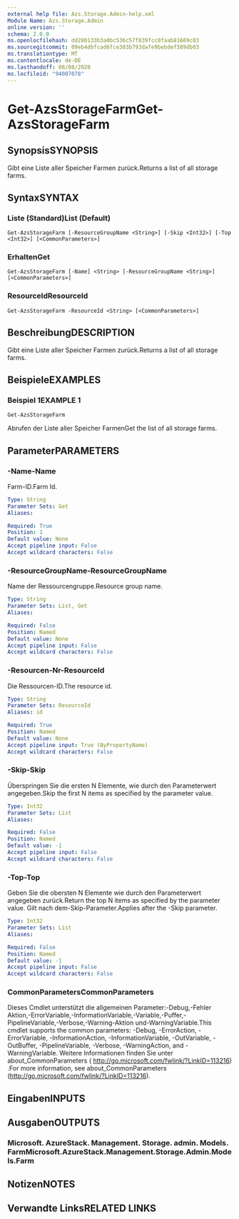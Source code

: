 ```yaml
---
external help file: Azs.Storage.Admin-help.xml
Module Name: Azs.Storage.Admin
online version: ''
schema: 2.0.0
ms.openlocfilehash: dd280133b3a0bc536c57f839fcc0faab81669c03
ms.sourcegitcommit: 09eb4dbfcad6fce303b793dafe9bebdef589db03
ms.translationtype: MT
ms.contentlocale: de-DE
ms.lasthandoff: 08/08/2020
ms.locfileid: "94007078"
---
```

# <span data-ttu-id="a0808-101">Get-AzsStorageFarm</span><span class="sxs-lookup"><span data-stu-id="a0808-101">Get-AzsStorageFarm</span></span>

## <span data-ttu-id="a0808-102">Synopsis</span><span class="sxs-lookup"><span data-stu-id="a0808-102">SYNOPSIS</span></span>
<span data-ttu-id="a0808-103">Gibt eine Liste aller Speicher Farmen zurück.</span><span class="sxs-lookup"><span data-stu-id="a0808-103">Returns a list of all storage farms.</span></span>

## <span data-ttu-id="a0808-104">Syntax</span><span class="sxs-lookup"><span data-stu-id="a0808-104">SYNTAX</span></span>

### <span data-ttu-id="a0808-105">Liste (Standard)</span><span class="sxs-lookup"><span data-stu-id="a0808-105">List (Default)</span></span>
```
Get-AzsStorageFarm [-ResourceGroupName <String>] [-Skip <Int32>] [-Top <Int32>] [<CommonParameters>]
```

### <span data-ttu-id="a0808-106">Erhalten</span><span class="sxs-lookup"><span data-stu-id="a0808-106">Get</span></span>
```
Get-AzsStorageFarm [-Name] <String> [-ResourceGroupName <String>] [<CommonParameters>]
```

### <span data-ttu-id="a0808-107">ResourceId</span><span class="sxs-lookup"><span data-stu-id="a0808-107">ResourceId</span></span>
```
Get-AzsStorageFarm -ResourceId <String> [<CommonParameters>]
```

## <span data-ttu-id="a0808-108">Beschreibung</span><span class="sxs-lookup"><span data-stu-id="a0808-108">DESCRIPTION</span></span>
<span data-ttu-id="a0808-109">Gibt eine Liste aller Speicher Farmen zurück.</span><span class="sxs-lookup"><span data-stu-id="a0808-109">Returns a list of all storage farms.</span></span>

## <span data-ttu-id="a0808-110">Beispiele</span><span class="sxs-lookup"><span data-stu-id="a0808-110">EXAMPLES</span></span>

### <span data-ttu-id="a0808-111">Beispiel 1</span><span class="sxs-lookup"><span data-stu-id="a0808-111">EXAMPLE 1</span></span>
```
Get-AzsStorageFarm
```

<span data-ttu-id="a0808-112">Abrufen der Liste aller Speicher Farmen</span><span class="sxs-lookup"><span data-stu-id="a0808-112">Get the list of all storage farms.</span></span>

## <span data-ttu-id="a0808-113">Parameter</span><span class="sxs-lookup"><span data-stu-id="a0808-113">PARAMETERS</span></span>

### <span data-ttu-id="a0808-114">-Name</span><span class="sxs-lookup"><span data-stu-id="a0808-114">-Name</span></span>
<span data-ttu-id="a0808-115">Farm-ID.</span><span class="sxs-lookup"><span data-stu-id="a0808-115">Farm Id.</span></span>

```yaml
Type: String
Parameter Sets: Get
Aliases:

Required: True
Position: 1
Default value: None
Accept pipeline input: False
Accept wildcard characters: False
```

### <span data-ttu-id="a0808-116">-ResourceGroupName</span><span class="sxs-lookup"><span data-stu-id="a0808-116">-ResourceGroupName</span></span>
<span data-ttu-id="a0808-117">Name der Ressourcengruppe.</span><span class="sxs-lookup"><span data-stu-id="a0808-117">Resource group name.</span></span>

```yaml
Type: String
Parameter Sets: List, Get
Aliases:

Required: False
Position: Named
Default value: None
Accept pipeline input: False
Accept wildcard characters: False
```

### <span data-ttu-id="a0808-118">-Resourcen-Nr</span><span class="sxs-lookup"><span data-stu-id="a0808-118">-ResourceId</span></span>
<span data-ttu-id="a0808-119">Die Ressourcen-ID.</span><span class="sxs-lookup"><span data-stu-id="a0808-119">The resource id.</span></span>

```yaml
Type: String
Parameter Sets: ResourceId
Aliases: id

Required: True
Position: Named
Default value: None
Accept pipeline input: True (ByPropertyName)
Accept wildcard characters: False
```

### <span data-ttu-id="a0808-120">-Skip</span><span class="sxs-lookup"><span data-stu-id="a0808-120">-Skip</span></span>
<span data-ttu-id="a0808-121">Überspringen Sie die ersten N Elemente, wie durch den Parameterwert angegeben.</span><span class="sxs-lookup"><span data-stu-id="a0808-121">Skip the first N items as specified by the parameter value.</span></span>

```yaml
Type: Int32
Parameter Sets: List
Aliases:

Required: False
Position: Named
Default value: -1
Accept pipeline input: False
Accept wildcard characters: False
```

### <span data-ttu-id="a0808-122">-Top</span><span class="sxs-lookup"><span data-stu-id="a0808-122">-Top</span></span>
<span data-ttu-id="a0808-123">Geben Sie die obersten N Elemente wie durch den Parameterwert angegeben zurück.</span><span class="sxs-lookup"><span data-stu-id="a0808-123">Return the top N items as specified by the parameter value.</span></span>
<span data-ttu-id="a0808-124">Gilt nach dem-Skip-Parameter.</span><span class="sxs-lookup"><span data-stu-id="a0808-124">Applies after the -Skip parameter.</span></span>

```yaml
Type: Int32
Parameter Sets: List
Aliases:

Required: False
Position: Named
Default value: -1
Accept pipeline input: False
Accept wildcard characters: False
```

### <span data-ttu-id="a0808-125">CommonParameters</span><span class="sxs-lookup"><span data-stu-id="a0808-125">CommonParameters</span></span>
<span data-ttu-id="a0808-126">Dieses Cmdlet unterstützt die allgemeinen Parameter:-Debug,-Fehler Aktion,-ErrorVariable,-InformationVariable,-Variable,-Puffer,-PipelineVariable,-Verbose,-Warning-Aktion und-WarningVariable.</span><span class="sxs-lookup"><span data-stu-id="a0808-126">This cmdlet supports the common parameters: -Debug, -ErrorAction, -ErrorVariable, -InformationAction, -InformationVariable, -OutVariable, -OutBuffer, -PipelineVariable, -Verbose, -WarningAction, and -WarningVariable.</span></span> <span data-ttu-id="a0808-127">Weitere Informationen finden Sie unter about_CommonParameters ( http://go.microsoft.com/fwlink/?LinkID=113216) .</span><span class="sxs-lookup"><span data-stu-id="a0808-127">For more information, see about_CommonParameters (http://go.microsoft.com/fwlink/?LinkID=113216).</span></span>

## <span data-ttu-id="a0808-128">Eingaben</span><span class="sxs-lookup"><span data-stu-id="a0808-128">INPUTS</span></span>

## <span data-ttu-id="a0808-129">Ausgaben</span><span class="sxs-lookup"><span data-stu-id="a0808-129">OUTPUTS</span></span>

### <span data-ttu-id="a0808-130">Microsoft. AzureStack. Management. Storage. admin. Models. Farm</span><span class="sxs-lookup"><span data-stu-id="a0808-130">Microsoft.AzureStack.Management.Storage.Admin.Models.Farm</span></span>

## <span data-ttu-id="a0808-131">Notizen</span><span class="sxs-lookup"><span data-stu-id="a0808-131">NOTES</span></span>

## <span data-ttu-id="a0808-132">Verwandte Links</span><span class="sxs-lookup"><span data-stu-id="a0808-132">RELATED LINKS</span></span>
